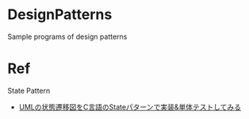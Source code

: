 # DesignPatterns
Sample programs of design patterns


# Ref
State Pattern
- [UMLの状態遷移図をC言語のStateパターンで実装&単体テストしてみる](https://katono123.hatenablog.com/entry/20120325/1332650559)